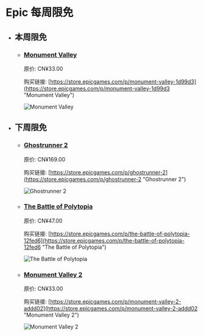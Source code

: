 # Epic 每周限免

- ## 本周限免


  - ### [Monument Valley](https://store.epicgames.com/p/monument-valley-1d99d3 "Monument Valley")

    原价: CN¥33.00

    购买链接: [https://store.epicgames.com/p/monument-valley-1d99d3](https://store.epicgames.com/p/monument-valley-1d99d3 "Monument Valley")

    ![Monument Valley](https://cdn1.epicgames.com/spt-assets/e56a7411805046d3b5b7253a6e4e0faa/monument-valley-1gys5.jpg)


- ## 下周限免


  - ### [Ghostrunner 2](https://store.epicgames.com/p/ghostrunner-2 "Ghostrunner 2")

    原价: CN¥169.00

    购买链接: [https://store.epicgames.com/p/ghostrunner-2](https://store.epicgames.com/p/ghostrunner-2 "Ghostrunner 2")

    ![Ghostrunner 2](https://cdn1.epicgames.com/offer/708f57aaa04b42ef885be16c8288f0ac/EGS_Ghostrunner2_OneMoreLevel_S1_2560x1440-15845148fae1d0cfd7f3e98c9b3ba6ba)


  - ### [The Battle of Polytopia](https://store.epicgames.com/p/the-battle-of-polytopia-12fed6 "The Battle of Polytopia")

    原价: CN¥47.00

    购买链接: [https://store.epicgames.com/p/the-battle-of-polytopia-12fed6](https://store.epicgames.com/p/the-battle-of-polytopia-12fed6 "The Battle of Polytopia")

    ![The Battle of Polytopia](https://cdn1.epicgames.com/spt-assets/b312dfc1b33d459daa55a67d53a56223/the-battle-of-polytopia-1oi5a.png)


  - ### [Monument Valley 2](https://store.epicgames.com/p/monument-valley-2-addd02 "Monument Valley 2")

    原价: CN¥33.00

    购买链接: [https://store.epicgames.com/p/monument-valley-2-addd02](https://store.epicgames.com/p/monument-valley-2-addd02 "Monument Valley 2")

    ![Monument Valley 2](https://cdn1.epicgames.com/spt-assets/ec6e53ce95cc432d895dfb1285254bfd/monument-valley-2-1wse4.jpg)

